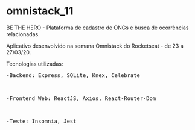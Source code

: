 # omnistack_11

BE THE HERO - Plataforma de cadastro de ONGs e busca de ocorrências relacionadas.

Aplicativo desenvolvido na semana Omnistack do Rocketseat - de 23 a 27/03/20.

Tecnologias utilizadas: <br>
<pre>-Backend: Express, SQLite, Knex, Celebrate </pre><br>
<pre>-Frontend Web: ReactJS, Axios, React-Router-Dom </pre><br>
<pre>-Teste: Insomnia, Jest</pre>

